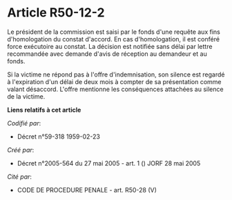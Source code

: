 # Article R50-12-2

Le président de la commission est saisi par le fonds d'une requête aux fins d'homologation du constat d'accord. En cas
d'homologation, il est conféré force exécutoire au constat. La décision est notifiée sans délai par lettre recommandée avec
demande d'avis de réception au demandeur et au fonds.

Si la victime ne répond pas à l'offre d'indemnisation, son silence est regardé à l'expiration d'un délai de deux mois à
compter de sa présentation comme valant désaccord. L'offre mentionne les conséquences attachées au silence de la victime.

**Liens relatifs à cet article**

_Codifié par_:

  - Décret n°59-318 1959-02-23

_Créé par_:

  - Décret n°2005-564 du 27 mai 2005 - art. 1 () JORF 28 mai 2005

_Cité par_:

  - CODE DE PROCEDURE PENALE - art. R50-28 (V)
